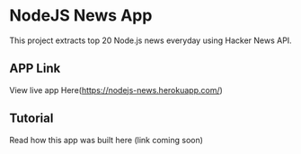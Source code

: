 # NodeJS News App

This project extracts top 20 Node.js news everyday using Hacker News API.

## APP Link

View live app Here(https://nodejs-news.herokuapp.com/)

## Tutorial

Read how this app was built here (link coming soon)

